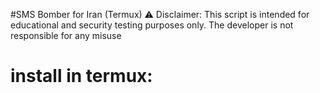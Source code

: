 #SMS Bomber for Iran (Termux)
⚠ Disclaimer: This script is intended for educational and security testing purposes only. The developer is not responsible for any misuse
# install in termux:
   
